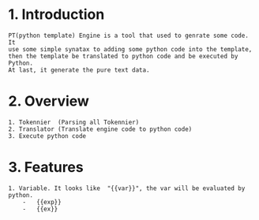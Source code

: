 # 1. Introduction
	PT(python template) Engine is a tool that used to genrate some code. It 
	use some simple synatax to adding some python code into the template, 
	then the template be translated to python code and be executed by Python.
	At last, it generate the pure text data.

# 2. Overview
	1. Tokennier  (Parsing all Tokennier)
	2. Translator (Translate engine code to python code)
	3. Execute python code

# 3. Features
	1. Variable. It looks like  "{{var}}", the var will be evaluated by python.
		-	{{exp}}
		-	{{ex}}

